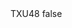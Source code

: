 <?xml version="1.0" encoding="UTF-8"?>
<CustomMetadata xmlns="http://soap.sforce.com/2006/04/metadata">
    <label>TXU48</label>
    <protected>false</protected>
</CustomMetadata>
